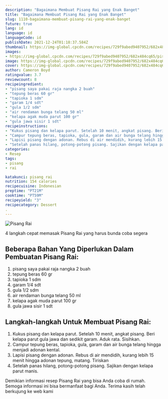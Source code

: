 ```yaml
---
description: "Bagaimana Membuat Pisang Rai yang Enak Banget"
title: "Bagaimana Membuat Pisang Rai yang Enak Banget"
slug: 1110-bagaimana-membuat-pisang-rai-yang-enak-banget
future: true
lang: id
language: id
languageCode: id
publishDate: 2021-12-24T01:18:37.584Z 
thumbnail: https://img-global.cpcdn.com/recipes/729f9abed9407952/682x484cq65/pisang-rai-foto-resep-utama.png
images:
- https://img-global.cpcdn.com/recipes/729f9abed9407952/682x484cq65/pisang-rai-foto-resep-utama.png
image: https://img-global.cpcdn.com/recipes/729f9abed9407952/682x484cq65/pisang-rai-foto-resep-utama.png
cover: https://img-global.cpcdn.com/recipes/729f9abed9407952/682x484cq65/pisang-rai-foto-resep-utama.png
author: Cameron Boyd
ratingvalue: 3.7
reviewcount: 8
recipeingredient:
- "pisang saya pakai raja nangka 2 buah"
- "tepung beras 60 gr"
- "tapioka 1 sdm"
- "garam 1/4 sdt"
- "gula 1/2 sdm"
- "air rendaman bunga telang 50 ml"
- "kelapa agak muda parut 100 gr"
- "gula jawa sisir 1 sdt"
recipeinstructions:
- "Kukus pisang dan kelapa parut. Setelah 10 menit, angkat pisang. Beri kelapa parut gula jawa dan sedikit garam. Aduk rata. Sisihkan."
- "Campur tepung beras, tapioka, gula, garam dan air bunga telang hingga menjadi adonan kental."
- "Lapisi pisang dengan adonan. Rebus di air mendidih, kurang lebih 15 menit hingga adonan tepung, matang. Tiriskan"
- "Setelah panas hilang, potong-potong pisang. Sajikan dengan kelapa parut manis."
categories:
- Resep
tags:
- pisang
- rai

katakunci: pisang rai 
nutrition: 154 calories
recipecuisine: Indonesian
preptime: "PT21M"
cooktime: "PT59M"
recipeyield: "3"
recipecategory: Dessert
. 
---
```



![Pisang Rai](https://img-global.cpcdn.com/recipes/729f9abed9407952/682x484cq65/pisang-rai-foto-resep-utama.png)

4 langkah cepat memasak  Pisang Rai yang harus bunda coba segera

<!--inarticleads1-->

## Beberapa Bahan Yang Diperlukan Dalam Pembuatan Pisang Rai:

1. pisang saya pakai raja nangka 2 buah
1. tepung beras 60 gr
1. tapioka 1 sdm
1. garam 1/4 sdt
1. gula 1/2 sdm
1. air rendaman bunga telang 50 ml
1. kelapa agak muda parut 100 gr
1. gula jawa sisir 1 sdt



<!--inarticleads2-->

## Langkah-langkah Untuk Membuat Pisang Rai:

1. Kukus pisang dan kelapa parut. Setelah 10 menit, angkat pisang. Beri kelapa parut gula jawa dan sedikit garam. Aduk rata. Sisihkan.
1. Campur tepung beras, tapioka, gula, garam dan air bunga telang hingga menjadi adonan kental.
1. Lapisi pisang dengan adonan. Rebus di air mendidih, kurang lebih 15 menit hingga adonan tepung, matang. Tiriskan
1. Setelah panas hilang, potong-potong pisang. Sajikan dengan kelapa parut manis.




Demikian informasi  resep Pisang Rai   yang bisa Anda coba di rumah. Semoga informasi ini bisa bermanfaat bagi Anda. Terima kasih telah berkujung ke web kami
